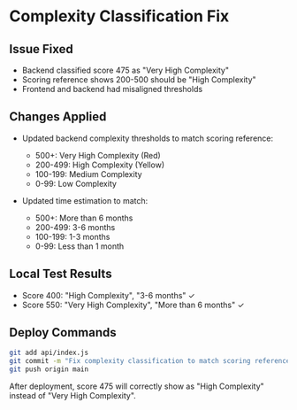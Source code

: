 # Complexity Classification Fix

## Issue Fixed
- Backend classified score 475 as "Very High Complexity" 
- Scoring reference shows 200-500 should be "High Complexity"
- Frontend and backend had misaligned thresholds

## Changes Applied
- Updated backend complexity thresholds to match scoring reference:
  - 500+: Very High Complexity (Red)
  - 200-499: High Complexity (Yellow) 
  - 100-199: Medium Complexity
  - 0-99: Low Complexity

- Updated time estimation to match:
  - 500+: More than 6 months
  - 200-499: 3-6 months
  - 100-199: 1-3 months
  - 0-99: Less than 1 month

## Local Test Results
- Score 400: "High Complexity", "3-6 months" ✓
- Score 550: "Very High Complexity", "More than 6 months" ✓

## Deploy Commands
```bash
git add api/index.js
git commit -m "Fix complexity classification to match scoring reference"
git push origin main
```

After deployment, score 475 will correctly show as "High Complexity" instead of "Very High Complexity".